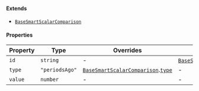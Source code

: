 #### Extends

* [`BaseSmartScalarComparison`](./generated/html/BaseSmartScalarComparison.md)

#### Properties

| Property                   | Type           | Overrides                                                                                                                                 | Inherited from                                                                                                                        |
| -------------------------- | -------------- | ----------------------------------------------------------------------------------------------------------------------------------------- | ------------------------------------------------------------------------------------------------------------------------------------- |
| <a id="id"></a> `id`       | `string`       | -                                                                                                                                         | [`BaseSmartScalarComparison`](./generated/html/BaseSmartScalarComparison.md).[`id`](./generated/html/BaseSmartScalarComparison.md#id) |
| <a id="type"></a> `type`   | `"periodsAgo"` | [`BaseSmartScalarComparison`](./generated/html/BaseSmartScalarComparison.md).[`type`](./generated/html/BaseSmartScalarComparison.md#type) | -                                                                                                                                     |
| <a id="value"></a> `value` | `number`       | -                                                                                                                                         | -                                                                                                                                     |
